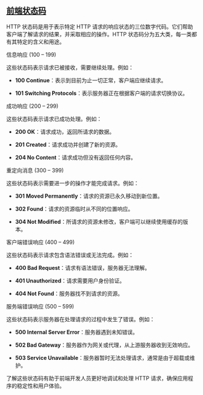 ## [前端状态码](https://developer.mozilla.org/zh-CN/docs/Web/HTTP/Status)



HTTP 状态码是用于表示特定 HTTP 请求的响应状态的三位数字代码。它们帮助客户端了解请求的结果，并采取相应的操作。HTTP 状态码分为五大类，每一类都有其特定的含义和用途。

信息响应 (100 – 199)

这些状态码表示请求已被接收，需要继续处理。例如：

- **100 Continue**：表示到目前为止一切正常，客户端应继续请求。

- **101 Switching Protocols**：表示服务器正在根据客户端的请求切换协议。

成功响应 (200 – 299)

这些状态码表示请求已成功处理。例如：

- **200 OK**：请求成功，返回所请求的数据。

- **201 Created**：请求成功并创建了新的资源。

- **204 No Content**：请求成功但没有返回任何内容。

重定向消息 (300 – 399)

这些状态码表示需要进一步的操作才能完成请求。例如：

- **301 Moved Permanently**：请求的资源已永久移动到新位置。

- **302 Found**：请求的资源临时从不同的位置响应。

- **304 Not Modified**：所请求的资源未修改，客户端可以继续使用缓存的版本。

客户端错误响应 (400 – 499)

这些状态码表示请求包含语法错误或无法完成。例如：

- **400 Bad Request**：请求有语法错误，服务器无法理解。

- **401 Unauthorized**：请求需要用户身份验证。

- **404 Not Found**：服务器找不到请求的资源。

服务端错误响应 (500 – 599)

这些状态码表示服务器在处理请求的过程中发生了错误。例如：

- **500 Internal Server Error**：服务器遇到未知错误。

- **502 Bad Gateway**：服务器作为网关或代理，从上游服务器收到无效响应。

- **503 Service Unavailable**：服务器暂时无法处理请求，通常是由于超载或维护。

了解这些状态码有助于前端开发人员更好地调试和处理 HTTP 请求，确保应用程序的稳定性和用户体验。
